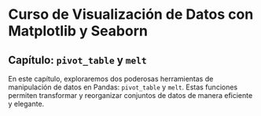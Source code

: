 # Curso de Visualización de Datos con Matplotlib y Seaborn

## Capítulo: `pivot_table` y `melt`
En este capítulo, exploraremos dos poderosas herramientas de manipulación de datos en Pandas: `pivot_table` y `melt`. Estas funciones permiten transformar y reorganizar conjuntos de datos de manera eficiente y elegante.